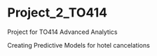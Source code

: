 # Project_2_TO414

Project for TO414 Advanced Analytics

Creating Predictive Models for hotel cancelations
